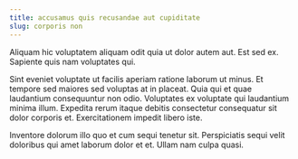 ```yaml
---
title: accusamus quis recusandae aut cupiditate
slug: corporis non
---
```


Aliquam hic voluptatem aliquam odit quia ut dolor autem aut. Est sed ex. Sapiente quis nam voluptates qui.

Sint eveniet voluptate ut facilis aperiam ratione laborum ut minus. Et tempore sed maiores sed voluptas at in placeat. Quia qui et quae laudantium consequuntur non odio. Voluptates ex voluptate qui laudantium minima illum. Expedita rerum itaque debitis consectetur consequatur sit dolor corporis et. Exercitationem impedit libero iste.

Inventore dolorum illo quo et cum sequi tenetur sit. Perspiciatis sequi velit doloribus qui amet laborum dolor et et. Ullam nam culpa quasi.
